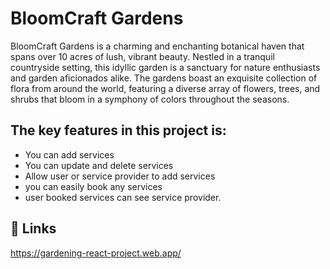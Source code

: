 # BloomCraft Gardens

BloomCraft Gardens is a charming and enchanting botanical haven that spans over 10 acres of lush, vibrant beauty. Nestled in a tranquil countryside setting, this idyllic garden is a sanctuary for nature enthusiasts and garden aficionados alike. The gardens boast an exquisite collection of flora from around the world, featuring a diverse array of flowers, trees, and shrubs that bloom in a symphony of colors throughout the seasons.

## The key features in this project is:

 - You can add services
 - You can update and delete services
 - Allow user or service provider to add services
 - you can easily book any services
 - user booked services can see service provider. 

## 🔗 Links
https://gardening-react-project.web.app/